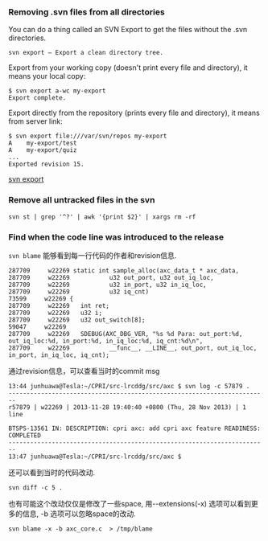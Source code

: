 ### Removing .svn files from all directories

You can do a thing called an SVN Export to get the files without the .svn directories.

    svn export — Export a clean directory tree.

Export from your working copy (doesn't print every file and directory), it means your local copy:

    $ svn export a-wc my-export
    Export complete.

Export directly from the repository (prints every file and directory), it means from server link:

    $ svn export file:///var/svn/repos my-export
    A    my-export/test
    A    my-export/quiz
    ...
    Exported revision 15.

[svn export](http://svnbook.red-bean.com/en/1.7/svn.ref.svn.c.export.html)


### Remove all untracked files in the svn 

    svn st | grep '^?' | awk '{print $2}' | xargs rm -rf


### Find when the code line was introduced to the release

`svn blame` 能够看到每一行代码的作者和revision信息. 

    287709     w22269 static int sample_alloc(axc_data_t * axc_data,
    287709     w22269           u32 out_port, u32 out_iq_loc,
    287709     w22269           u32 in_port, u32 in_iq_loc,
    287709     w22269           u32 iq_cnt)
    73599     w22269 {
    287709     w22269   int ret;
    287709     w22269   u32 i;
    287709     w22269   u32 out_switch[8];
    59047     w22269
    287709     w22269   SDEBUG(AXC_DBG_VER, "%s %d Para: out_port:%d, out_iq_loc:%d, in_port:%d, in_iq_loc:%d, iq_cnt:%d\n",
    287709     w22269           __func__, __LINE__, out_port, out_iq_loc, in_port, in_iq_loc, iq_cnt);

通过revision信息，可以查看当时的commit msg

    13:44 junhuawa@Tesla:~/CPRI/src-lrcddg/src/axc $ svn log -c 57879 .
    ------------------------------------------------------------------------
    r57879 | w22269 | 2013-11-28 19:40:40 +0800 (Thu, 28 Nov 2013) | 1 line

    BTSPS-13561 IN: DESCRIPTION: cpri axc: add cpri axc feature READINESS: COMPLETED
    ------------------------------------------------------------------------
    13:47 junhuawa@Tesla:~/CPRI/src-lrcddg/src/axc $ 

还可以看到当时的代码改动.

    svn diff -c 5 .

也有可能这个改动仅仅是修改了一些space, 用--extensions(-x) 选项可以看到更多的信息, -b 选项可以忽略space的改动.

    svn blame -x -b axc_core.c  > /tmp/blame

